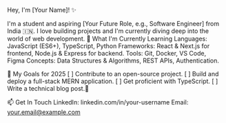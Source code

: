 Hey, I'm [Your Name]! ✨

I'm a student and aspiring [Your Future Role, e.g., Software Engineer] from India 🇮🇳. I love building projects and I'm currently diving deep into the world of web development.
🌱 What I'm Currently Learning
Languages: JavaScript (ES6+), TypeScript, Python
Frameworks: React & Next.js for frontend, Node.js & Express for backend.
Tools: Git, Docker, VS Code, Figma
Concepts: Data Structures & Algorithms, REST APIs, Authentication.

🎯 My Goals for 2025
[ ] Contribute to an open-source project.
[ ] Build and deploy a full-stack MERN application.
[ ] Get proficient with TypeScript.
[ ] Write a technical blog post.🚀 

📫 Get In Touch
LinkedIn: linkedin.com/in/your-username
Email: your.email@example.com
